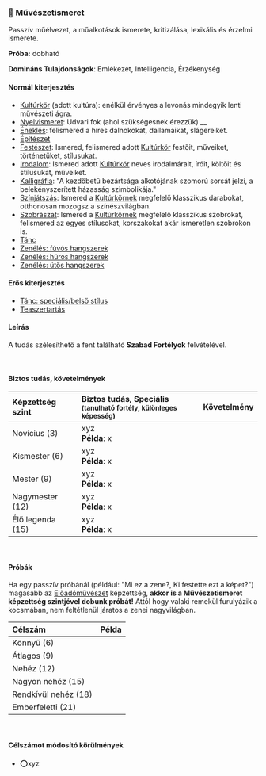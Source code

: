 ### 🔵 Művészetismeret

Passzív műélvezet, a műalkotások ismerete, kritizálása, lexikális és érzelmi ismerete.

**Próba:** dobható

**Domináns Tulajdonságok**: Emlékezet, Intelligencia, Érzékenység
#### Normál kiterjesztés

- [Kultúrkör](../fortelyok.kiemelt/kulturkor.md) (adott kultúra): enélkül érvényes a levonás mindegyik lenti művészeti ágra.
- [Nyelvismeret](../fortelyok.kiemelt/nyelvismeret.md): Udvari fok (ahol szükségesnek érezzük)
__
- [Éneklés](../fortelyok.szabad/enekles.md): felismered a híres dalnokokat, dallamaikat, slágereiket.
- [Építészet](../fortelyok.altalanos/epiteszet.md)
- [Festészet](../fortelyok.szabad/festeszet.md): Ismered, felismered adott [Kultúrkör](../fortelyok.kiemelt/kulturkor.md) festőit, műveiket, történetüket, stílusukat.
- [Irodalom](../fortelyok.szabad/irodalom.md): Ismered adott [Kultúrkör](../fortelyok.kiemelt/kulturkor.md) neves irodalmárait, íróit, költőit és stílusukat, műveiket.
- [Kalligráfia](../fortelyok.szabad/kalligrafia.md): "A kezdőbetű bezártsága alkotójának szomorú sorsát jelzi, a belekényszerített házasság szimbolikája."
- [Színjátszás](../fortelyok.szabad/szinjatszas.md): Ismered a [Kultúrkörnek](../fortelyok.kiemelt/kulturkor.md) megfelelő klasszikus darabokat, otthonosan mozogsz a színészvilágban.
- [Szobrászat](../fortelyok.szabad/szobraszat.md): Ismered a [Kultúrkörnek](../fortelyok.kiemelt/kulturkor.md) megfelelő klasszikus szobrokat, felismered az egyes stílusokat, korszakokat akár ismeretlen szobrokon is.
- [Tánc](../fortelyok.szabad/tanc.md)
- [Zenélés: fúvós hangszerek](../fortelyok.szabad/zeneles_fuvos_hangszerek.md)
- [Zenélés: húros hangszerek](../fortelyok.szabad/zeneles_huros_hangszerek.md)
- [Zenélés: ütős hangszerek](../fortelyok.szabad/zeneles_utos_hangszerek.md)

#### Erős kiterjesztés

- [Tánc: speciális/belső stílus](../fortelyok.szabad/tanc_belso_stilus.md)
- [Teaszertartás](../fortelyok.szabad/teaszertartas.md)

#### Leírás

A tudás szélesíthető a fent található **Szabad Fortélyok** felvételével.


<br />

#### Biztos tudás, követelmények

| Képzettség szint | Biztos tudás, Speciális <br /><sub>(tanulható fortély, különleges  képesség)</sub> | Követelmény |
|:---------------- |:---------------------------------------------------------------------------------- |:-----------:|
| Novícius (3)     | xyz <br /> **Példa**: x                                                            |             |
| Kismester (6)    | xyz <br /> **Példa**: x                                                            |             |
| Mester (9)       | xyz <br /> **Példa**: x                                                            |             |
| Nagymester (12)  | xyz <br /> **Példa**: x                                                            |             |
| Élő legenda (15) | xyz <br /> **Példa**: x                                                            |             |

<br />

#### Próbák

Ha egy passzív próbánál (például: "Mi ez a zene?, Ki festette ezt a képet?") magasabb az [Előadóművészet](../kepzettsegek.szekunder/eloadomuveszet.md) képzettség, **akkor is a Művészetismeret képzettség szintjével dobunk próbát!** Attól hogy valaki remekül furulyázik a kocsmában, nem feltétlenül járatos a zenei nagyvilágban.

| Célszám              | Példa |
|:-------------------- |:----- |
| Könnyű       (6)     |       |
| Átlagos      (9)     |       |
| Nehéz        (12)    |       |
| Nagyon nehéz (15)    |       |
| Rendkívül nehéz (18) |       |
| Emberfeletti (21)    |       |

<br />

#### Célszámot módosító körülmények

- ⭕xyz
